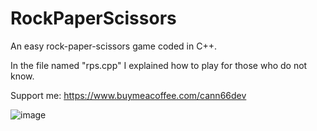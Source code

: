 # RockPaperScissors
An easy rock-paper-scissors game coded in C++. 

In the file named "rps.cpp" I explained how to play for those who do not know.

Support me: https://www.buymeacoffee.com/cann66dev

![image](https://github.com/cann66dev/RockPaperScissors/assets/49042417/0c1216da-8faa-4353-8a09-af782cabbbfe)
